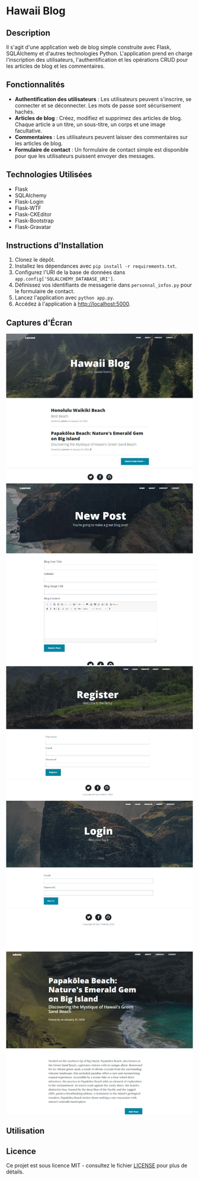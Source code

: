 # Hawaii Blog

## Description

Il s'agit d'une application web de blog simple construite avec Flask, SQLAlchemy et d'autres technologies Python. L'application prend en charge l'inscription des utilisateurs, l'authentification et les opérations CRUD pour les articles de blog et les commentaires.

## Fonctionnalités

- **Authentification des utilisateurs** : Les utilisateurs peuvent s'inscrire, se connecter et se déconnecter. Les mots de passe sont sécurisement hachés.
- **Articles de blog** : Créez, modifiez et supprimez des articles de blog. Chaque article a un titre, un sous-titre, un corps et une image facultative.
- **Commentaires** : Les utilisateurs peuvent laisser des commentaires sur les articles de blog.
- **Formulaire de contact** : Un formulaire de contact simple est disponible pour que les utilisateurs puissent envoyer des messages.

## Technologies Utilisées

- Flask
- SQLAlchemy
- Flask-Login
- Flask-WTF
- Flask-CKEditor
- Flask-Bootstrap
- Flask-Gravatar

## Instructions d'Installation

1. Clonez le dépôt.
2. Installez les dépendances avec `pip install -r requirements.txt`.
3. Configurez l'URI de la base de données dans `app.config['SQLALCHEMY_DATABASE_URI']`.
4. Définissez vos identifiants de messagerie dans `personnal_infos.py` pour le formulaire de contact.
5. Lancez l'application avec `python app.py`.
6. Accédez à l'application à [http://localhost:5000](http://localhost:5000).

## Captures d'Écran

![img.png](img.png)
![img_1.png](img_1.png)
![img_2.png](img_2.png)
![img_3.png](img_3.png)
![img_4.png](img_4.png)
## Utilisation

## Licence

Ce projet est sous licence MIT - consultez le fichier [LICENSE](LICENSE) pour plus de détails.
